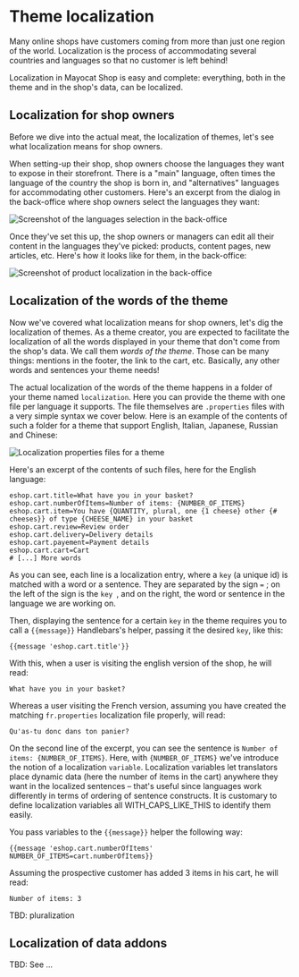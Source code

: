<!--
  layout: documentation-with-menu
  title: Theme localization
  -->

Theme localization
==================

Many online shops have customers coming from more than just one region of the world. Localization is the process of accommodating several countries and languages so that no customer is left behind!

Localization in Mayocat Shop is easy and complete: everything, both in the theme and in the shop's data, can be localized.

Localization for shop owners
----------------------------

Before we dive into the actual meat, the localization of themes, let's see what localization means for shop owners.

When setting-up their shop, shop owners choose the languages they want to expose in their storefront. There is a "main" language, often times the language of the country the shop is born in, and "alternatives" languages for accommodating other customers. Here's an excerpt from the dialog in the back-office where shop owners select the languages they want:

![Screenshot of the languages selection in the back-office](/images/language-selection.png "Language selection in the back-office")

Once they've set this up, the shop owners or managers can edit all their content in the languages they've picked: products, content pages, new articles, etc. Here's how it looks like for them, in the back-office:

![Screenshot of product localization in the back-office](/images/product-localization.png "Product localization in the back-office")

Localization of the words of the theme
--------------------------------------

Now we've covered what localization means for shop owners, let's dig the localization of themes. As a theme creator, you are expected to facilitate the localization of all the words displayed in your theme that don't come from the shop's data. We call them _words of the theme_. Those can be many things: mentions in the footer, the link to the cart, etc. Basically, any other words and sentences your theme needs!

The actual localization of the words of the theme happens in a folder of your theme named ```localization```. Here you can provide the theme with one file per language it supports. The file themselves are ```.properties``` files with a very simple syntax we cover below. Here is an example of the contents of such a folder for a theme that support English, Italian, Japanese, Russian and Chinese:

![Localization properties files for a theme](/images/theme-localization-files.png "Localization properties files for a theme")

Here's an excerpt of the contents of such files, here for the English language:

    eshop.cart.title=What have you in your basket?
    eshop.cart.numberOfItems=Number of items: {NUMBER_OF_ITEMS}
    eshop.cart.item=You have {QUANTITY, plural, one {1 cheese} other {# cheeses}} of type {CHEESE_NAME} in your basket
    eshop.cart.review=Review order
    eshop.cart.delivery=Delivery details
    eshop.cart.payement=Payment details
    eshop.cart.cart=Cart
    # [...] More words

As you can see, each line is a localization entry, where a ```key``` (a unique id) is matched with a word or a sentence. They are separated by the sign ```=``` ;  on the left of the sign is the ```key ```, and on the right, the word or sentence in the language we are working on.

Then, displaying the sentence for a certain ```key``` in the theme requires you to call a ```{{message}}``` Handlebars's helper, passing it the desired ```key```, like this:

    {{message 'eshop.cart.title'}}

With this, when a user is visiting the english version of the shop, he will read:

    What have you in your basket?

Whereas a user visiting the French version, assuming you have created the matching ```fr.properties``` localization file properly, will read:

    Qu'as-tu donc dans ton panier?

On the second line of the excerpt, you can see the sentence is ```Number of items: {NUMBER_OF_ITEMS}```. Here, with ```{NUMBER_OF_ITEMS}``` we've introduce the notion of a localization ```variable```. Localization variables let translators place dynamic data (here the number of items in the cart) anywhere they want in the localized sentences – that's useful since languages work differently in terms of ordering of sentence constructs. It is customary to define localization variables all WITH_CAPS_LIKE_THIS to identify them  easily.

You pass variables to the ```{{message}}``` helper the following way:

    {{message 'eshop.cart.numberOfItems' NUMBER_OF_ITEMS=cart.numberOfItems}}

Assuming the prospective customer has added 3 items in his cart, he will read:

    Number of items: 3


TBD: pluralization


Localization of data addons
---------------------------

TBD: See ...